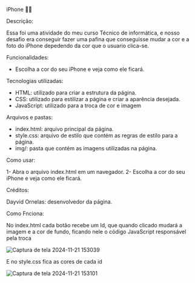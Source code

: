 iPhone 📱🍎

Descrição:

Essa foi uma atividade do meu curso Técnico de informática, 
e nosso desafio era conseguir fazer uma pafina que conseguisse mudar a cor e a foto do iPhone depedendo da cor que o usuario clica-se.

Funcionalidades:

- Escolha a cor do seu iPhone e veja como ele ficará.

Tecnologias utilizadas:

- HTML: utilizado para criar a estrutura da página.
- CSS: utilizado para estilizar a página e criar a aparência desejada.
- JavaScript: utilizado para a troca de cor e imagem

Arquivos e pastas:

- index.html: arquivo principal da página.
- style.css: arquivo de estilo que contém as regras de estilo para a página.
- img/: pasta que contém as imagens utilizadas na página.

Como usar:

1- Abra o arquivo index.html em um navegador.
2- Escolha a cor do seu iPhone e veja como ele ficará.

Créditos:

Dayvid Ornelas: desenvolvedor da página.

Como Fnciona: 

No index.html cada botão recebe um Id, que quando clicado mudará a imagem e a cor de fundo, ficando nele o código JavaScript responsável pela troca

![Captura de tela 2024-11-21 153039](https://github.com/user-attachments/assets/0fd6c223-43da-4fd1-acf2-32534a928acd)

E no style.css fica as cores de cada id

![Captura de tela 2024-11-21 153101](https://github.com/user-attachments/assets/267f3155-b74e-4f14-9f3d-fe491f5a9f04)

